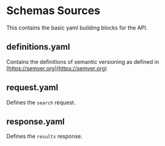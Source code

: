 # Schemas Sources

This contains the basic yaml building blocks for the API.

## definitions.yaml

Contains the definitions of semantic versioning as defined in [https://semver.org](https://semver.org)

## request.yaml

Defines the `search` request.

## response.yaml

Defines the `results` response.


